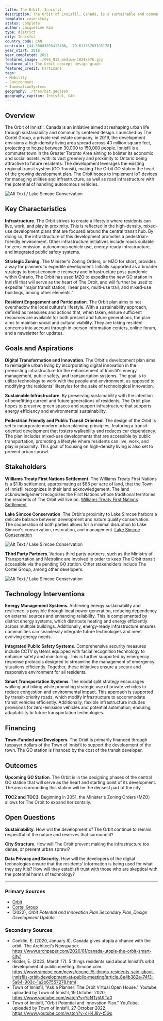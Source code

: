 ```yaml
---
title: The Orbit, Innisfil
description: The Orbit of Innisfil, Canada, is a sustainable and community-centered urban development initiative launched by The Cortel Group in 2019, aiming to create a high-density living area for 30,000 to 150,000 people, leveraging IoT for infrastructure management, and centered around a new GO Transit station to enhance connectivity and reduce car dependency.
template: case-study
status: Complete
author: Jacqueline Kim
type: district
city: Innisful
country_code: CAN
centroid: [44.30083098412486, -79.61133703198178]
year_start: 2018
year_completed: 2091
featured_image: ./068_N13_medium-1024x576.jpg
featured_alt: The Orbit concept design graph
featured_credit: Partisans
tags: 
- Mobility
- Environment
- InnovationSystems
geography: ./theorbit.geojson
geography_caption: Innisful, CAN
---
```

<!--
Allowed values:

type: district, plan

tags: Environment, Mobility, Buildings, Energy, InformationSystems, HealthEducation, InnovationSystems, CivicTech, CivicInnovation, Food

-->

## Overview

<!-- About 100 to 150 word summary of the case study. -->

The Orbit of Innisfil, Canada is an initiative aimed at reshaping urban life through sustainability and community centered design. Launched by The Cortel Group, a private real estate company, in 2019, the development envisions a high-density living area spread across 40 million square feet, projecting to house between 30,000 to 150,000 people. Innisfil is a commuter town in the Greater Toronto Area aiming to bolster its economic and social assets, with its vast greenery and proximity to Ontario being attractive to future residents. The development leverages the existing regional transit system (GO Transit), making The Orbit GO station the heart of the growing development plan. The Orbit hopes to implement IoT devices for managing utilities and infrastructure, as well as road infrastructure with the potential of handling autonomous vehicles.

![Alt Text / Lake Simcoe Conservation](./orbit.webp "Daniel Adams (Unsplash)")

## Key Characteristics

<!--  How is the project organized into specific activities that advance these goals? For plans: How does the plan address each of the three activities in digital master plans (development, engagement, implementation). For districts: How does the district employ 3-5 of the key characteristics of innovation hubs?
-->

**Infrastructure**.  The Orbit strives to create a lifestyle where residents can live, work, and play in proximity. This is reflected in the high-density, mixed-use development plans that are focused around the central transit hub. By doing so, the infrastructure of this development promotes a pedestrian-friendly environment. Other infrastructure initiatives include roads suitable for zero-emission, autonomous vehicle use, energy-ready infrastructure, and integrated public safety systems.

**Strategic Zoning**.  The Minister's Zoning Orders, or MZO for short, provides a way for planners to expedite development. Initially supported as a broader strategy to boost economic recovery and infrastructure post-pandemic within Ontario, The Orbit has used MZO to expedite the new GO station in Innisfil that will serve as the heart of The Orbit, and will further be used to expedite "major transit station, linear park, multi-use trail, and mixed-use buildings, among other elements."

**Resident Engagement and Participation**. The Orbit plan aims to not overshadow the local culture's lifestyle. With a sustainability approach, defined as measures and actions that, when taken, ensure sufficient resources are available for both present and future generations, the plan aims to maintain social and cultural viability. They are taking resident concerns into account through in-person information centers, online forum, and a newsletter for updates.

## Goals and Aspirations

<!-- What is the project trying to achieve? Identify 3-5 high-level goals that define the entire project.Replace the placeholder title with a succinct name for the goal. -->

**Digital Transformation and Innovation**.  The Orbit's development plan aims to reimagine urban living by incorporating digital innovation in the preexisting infrastructure for the enhancement of Innisfil's energy management, public safety, and transportation systems. The goal is to utilize technology to work with the people and environment, as opposed to modifying the residents' lifestyles for the sake of technological innovation.

**Sustainable Infrastructure**. By preserving sustainability with the intention of benefitting current and future generations of residents, The Orbit plan hopes to preserve green spaces and support infrastructure that supports energy efficiency and environmental sustainability.

**Pedestrian Friendly and Public Transit Oriented**.  The design of the Orbit is set to incorporate modern urban planning principles, featuring a transit-oriented development that fosters walkability and reduces car dependency. The plan includes mixed-use developments that are accessible by public transportation, promoting a lifestyle where residents can live, work, and play in proximity. This goal of focusing on high-density living is also set to prevent urban sprawl.

## Stakeholders
<!--  Who initiated the project? Who is leading the project forward? Who else has a say in how it unfolds? Who is directly affected but marginalized? Identify 3-5 key stakeholder organizations or groups. Identify 3-5 key individuals. These are people who are associated with the project as leaders, supporters, critics, or regulators. They are likely to be members of the stakeholder groups identified above. These are people you should try to contact for one or more interviews.-->

**Williams Treaty First Nations Settlement**.  The Williams Treaty First Nations is a $1.1b settlement, approximating at $85 per acre of land, that the Town of Innisfil recognizes in their land acknowledgement. The land acknowledgement recognizes the First Nations whose traditional territories the residents of The Orbit will live on. [Williams Treaty First Nations Settlement](https://www.thecanadianencyclopedia.ca/en/article/williams-treaties)

**Lake Simcoe Conservation**.  The Orbit's proximity to Lake Simcoe harbors a delicate balance between development and nature quality conservation. The cooperation of both parties allows for a minimal disruption to Lake Simcoe's conservation, restoration, and management. [Lake Simcoe Conservation](https://lsrca.on.ca/)

![Alt Text / Lake Simcoe Conservation](./simcoe.png "Daniel Adams (Unsplash)")

**Third Party Partners**. Various third party partners, such as the Ministry of Transportation and Metrolinx are involved in order to keep The Orbit transit accessible via the pending GO station. Other stakeholders include The Cortel Group, among other developers.

![Alt Text / Lake Simcoe Conservation](./transportation.png "Daniel Adams (Unsplash)")

## Technology Interventions
<!--  What specific technology-enabled interventions does the project propose? Identify 3-5 technology interventions. Describe use cases, value proposition, solution architecture, data created or consumed, key platforms and standards, business models, regulatory issues, etc. Separate into more than 1 paragraph as needed. This is a good place to insert additional images, be sure to include captions identifying the source and make sure to not use copyrighted images. -->

**Energy Management Systems**. Achieving energy sustainability and resilience is possible through local power generation, reducing dependency on external sources and enhancing reliability. This is complemented by district energy systems, which distribute heating and energy efficiently across multiple buildings. Additionally, energy-ready infrastructure ensures communities can seamlessly integrate future technologies and meet evolving energy needs.

**Integrated Public Safety Systems**.  Comprehensive security measures include CCTV systems equipped with facial recognition technology to enhance safety and monitoring. This is further supported by emergency response protocols designed to streamline the management of emergency situations efficiently. Together, these initiatives ensure a secure and responsive environment for all residents.

**Smart Transportation Systems**.  The modal split strategy encourages walking and biking while promoting strategic use of private vehicles to reduce congestion and environmental impact. This approach is supported by transit-priority roads, which modify infrastructure to accommodate transit vehicles efficiently. Additionally, flexible infrastructure includes provisions for zero-emission vehicles and potential automation, ensuring adaptability to future transportation technologies.

## Financing
<!--  How are the technology interventions identified to be financed? How does this fit into financing of the larger project? Identify at least one financing mechanism that is being used. -->

**Town-Funded and Developers**. The Orbit is primarily financed through taxpayer dollars of the Town of Innisfil to support the development of the town. The GO station is financed by the cost of the transit developer.

## Outcomes
<!-- What results has the project produced to date? What outcomes and impacts are anticipated? Identify 3-5 (anticipated) outcomes. What will/has the project achieved? Thes should not be the same or repeated from elsewhere. Use this space to emphasize something different. -->

**Upcoming GO Station**.  The Orbit is in the designing phases of the central GO station that will serve as the heart and starting point of its development. The area surrounding this station will be the densest part of the city.

**TOC2 and TOC3**. Beginning in 2051, the Minister's Zoning Orders (MZO) allows for The Orbit to expand horizontally.

## Open Questions
<!-- What is uncertain, unclear, or still unresolved about this project? Identify 1-3 open question(s). -->

**Sustainability**.  How will the development of The Orbit continue to remain respectful of the nature and reserves that surround it?

**City Structure**.  How will The Orbit prevent making the infrastructure too dense, or prevent urban sprawl?

**Data Privacy and Security**.  How will the developers of the digital technologies ensure that the residents' information is being used for what they say it is? How will they establish trust with those who are skeptical with the potential harms of technology?

---

### Primary Sources

- [Orbit](https://innisfil.ca/en/building-and-development/orbit.aspx)
- [Cortel Group](https://cortelgroup.com/theorbit/)
- (2022), _Orbit Potential and Innovation Plan Secondary Plan_Design Development Update_

### Secondary Sources

<!-- 5-7 secondary source documents: news reports, blog posts, etc.. -->

- Conklin, E. (2020, January 8). Canada gives utopia a chance with the orbit. The Architect’s Newspaper. <https://www.archpaper.com/2020/01/canada-utopia-the-orbit-smart-city/>
- Ridder, E. (2023, March 17). 5 things residents said about Innisfil’s orbit development at public meeting. Simcoe.com. <https://www.simcoe.com/news/council/5-things-residents-said-about-innisfils-orbit-development-at-public-meeting/article_8e4b382a-74f3-5a84-903c-1a2b67557278.html>
- Town of Innisfil, "Ask a Planner: The Orbit Virtual Open House." Youtube, uploaded by Town of Innisfil, 19 October 2020, <https://www.youtube.com/watch?v=YcNTzjAKTa0>
- Town of Innisfil, "Orbit Potential and Innovation Plan." YouTube, uploaded by Town of Innisfil, 27 October 2022, <https://www.youtube.com/watch?v=cH4J8v-t5Go>
